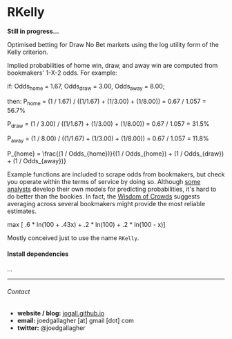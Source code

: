 RKelly
=======

**Still in progress...**

Optimised betting for Draw No Bet markets using the log utility form of the Kelly criterion.

Implied probabilities of home win, draw, and away win are computed from bookmakers' 1-X-2 odds. For example:

if: Odds<sub>home</sub> = 1.67, Odds<sub>draw</sub> = 3.00, Odds<sub>away</sub> = 8.00;

then: P<sub>home</sub> = (1 / 1.67) / ((1/1.67) + (1/3.00) + (1/8.00)) = 0.67 / 1.057 = 56.7%

P<sub>draw</sub> = (1 / 3.00) / ((1/1.67) + (1/3.00) + (1/8.00)) = 0.67 / 1.057 = 31.5%

P<sub>away</sub> = (1 / 8.00) / ((1/1.67) + (1/3.00) + (1/8.00)) = 0.67 / 1.057 = 11.8%

P_{home} = \frac{(1 / Odds_{home})}{(1 / Odds_{home}) + (1 / Odds_{draw}) + (1 / Odds_{away})}

Example functions are included to scrape odds from bookmakers, but check you operate within the terms of service by doing so. Although [some analysts](https://twitter.com/MC_of_A) develop their own models for predicting probabilities, it's hard to do better than the bookies. In fact, the [Wisdom of Crowds](https://en.wikipedia.org/wiki/The_Wisdom_of_Crowds) suggests averaging across several bookmakers might provide the most reliable estimates.

max [ .6 * ln(100 + .43x) + .2 * ln(100) + .2 * ln(100 - x)]

Mostly conceived just to use the name `RKelly`.

#### Install dependencies
...

-----

###### Contact

* **website / blog:** [jogall.github.io](https://jogall.github.io/)
* **email:**  joedgallagher [at] gmail [dot] com
* **twitter:**  @joedgallagher
